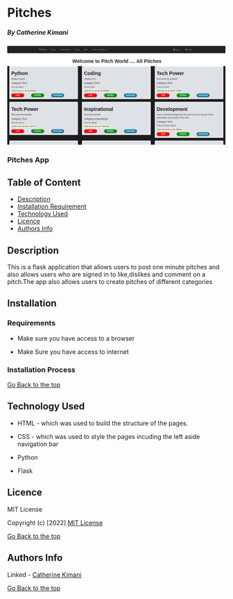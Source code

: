 # Pitches

##### By Catherine Kimani

![catherine](/app/static/images/pitches.png)

### Pitches App

## Table of Content

+ [Description](#description)
+ [Installation Requirement](#Installation)
+ [Technology Used](#technology-used)
+ [Licence](#licence)
+ [Authors Info](#author-Info)

## Description
<P> This is a flask application that allows users to post one minute pitches and also allows users who are signed in to like,dislikes and comment on a pitch.The app also allows users to create pitches of different categories</p>

## Installation

### Requirements

* Make sure you have access to a browser

* Make Sure you have access to internet

### Installation Process

[Go Back to the top](#pitches)

## Technology Used
* HTML - which was used to build the structure of the pages.

* CSS - which was used to style the pages incuding the left aside navigation bar

* Python 

* Flask

## Licence

MIT License

Copyright (c) [2022] [MIT License](LICENSE)

[Go Back to the top](#pitches)

## Authors Info

Linked - [Catherine Kimani](https://www.linkedin.com/incatherine-kimani-5464ba1b6)

[Go Back to the top](#pitches)
